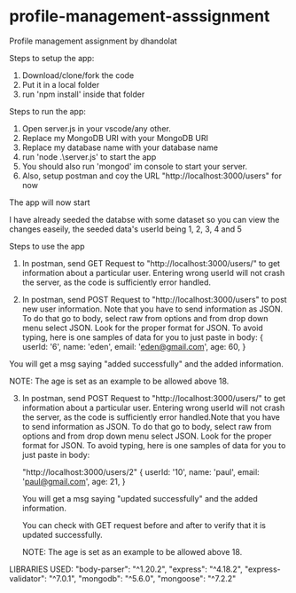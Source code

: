 # profile-management-asssignment
Profile management assignment by dhandolat


Steps to setup the app:
1. Download/clone/fork the code
2. Put it in a local folder
3. run 'npm install' inside that folder



Steps to run the app:
1. Open server.js in your vscode/any other.
2. Replace my MongoDB URI with your MongoDB URI
3. Replace my database name with your database name
4. run 'node .\server.js' to start the app
5. You should also run 'mongod' im console to start your server.
6. Also, setup postman and coy the URL "http://localhost:3000/users" for now


The app will now start

I have already seeded the databse with some dataset so you can view the changes easeily, the seeded data's userId being 1, 2, 3, 4 and 5


Steps to use the app
1. In postman, send GET Request to "http://localhost:3000/users/<userId>" to get information about a particular user. Entering wrong userId will not crash the        server, as the code is sufficiently error handled.
  
2. In postman, send POST Request to "http://localhost:3000/users" to post new user information. Note that you have to send information as JSON. To do that go to      body, select raw from options and from drop down menu select JSON. Look for the proper format for JSON. To avoid typing, here is one samples of data for you      to just paste in body:
    {
      userId: '6',
      name: 'eden',
      email: 'eden@gmail.com',
      age: 60,
    }
  
  You will get a msg saying "added successfully" and the added information.
  
  NOTE: The age is set as an example to be allowed above 18.
 
3. In postman, send POST Request to "http://localhost:3000/users/<userId>" to get information about a particular user. Entering wrong userId will not crash the      server, as the code is sufficiently error handled.Note that you have to send information as JSON. To do that go to body, select raw from options and              from drop down menu select JSON. Look for the proper format for JSON. To avoid typing, here is one samples of data for you to just paste in body:

      "http://localhost:3000/users/2"
      {
        userId: '10',
        name: 'paul',
        email: 'paul@gmail.com',
        age: 21,
      }
  
   You will get a msg saying "updated successfully" and the added information.

   You can check with GET request before and after to verify that it is updated successfully.

   NOTE: The age is set as an example to be allowed above 18.
  
  
LIBRARIES USED:
"body-parser": "^1.20.2",
"express": "^4.18.2",
"express-validator": "^7.0.1",
"mongodb": "^5.6.0",
"mongoose": "^7.2.2"
    
